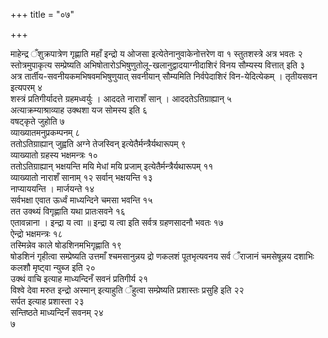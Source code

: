 +++
title = "०७"

+++
 

माहेन्द्र ँशुक्रपात्रेण गृह्णाति महाँ इन्द्रो य ओजसा
इत्येतेनानुवाकेनोत्तरेण वा १
स्तुतशस्त्रे अत्र भवतः २  
स्तोत्रमुपाकृत्य
सम्प्रेष्यति
अभिषोतारोऽभिषुणुतोलू-खलानुद्वादयाग्नीदाशिरं
विनय सौम्यस्य वित्तात् इति ३  
अत्र तार्तीय-सवनीयकमभिषवमभिषुणुयात्
सवनीयान् सौम्यमिति निर्वपेदाशिरं विन-येदित्येकम् ।
तृतीयसवन इत्यपरम् ४  
शस्त्रं प्रतिगीर्यादत्ते ग्रहमध्वर्युः ।
आददते नाराशँ सान् । आददतेऽतिग्राह्यान् ५  
अत्याक्रम्याश्राव्याह उक्थशा यज
सोमस्य इति ६  
वषट्कृते जुहोति ७  
व्याख्यातमनुप्रकम्पनम् ८  
ततोऽतिग्राह्यान्
जुह्वति अग्ने तेजस्विन् इत्येतैर्मन्त्रैर्यथारूपम् ९  
व्याख्यातो ग्रहस्य
भक्षमन्त्रः १०  
ततोऽतिग्राह्यान् भक्षयन्ति मयि मेधां मयि प्रजाम्
इत्येतैर्मन्त्रैर्यथारूपम् ११  
व्याख्यातो नाराशँ सानाम् १२
सर्वान् भक्षयन्ति १३  
नाप्याययन्ति । मार्जयन्ते १४  
सर्वभक्षा एवात
ऊर्ध्वं माध्यन्दिने चमसा भवन्ति १५  
तत उक्थ्यं विगृह्णाति यथा
प्रातःसवने १६  
एतावन्नाना । इन्द्रा य त्वा ॥ इन्द्रा य त्वा इति सर्वत्र
ग्रहणसादनौ भवतः १७  
ऐन्द्रो भक्षमन्त्रः १८  
तस्मिन्नेव काले
षोडशिनमभिगृह्णाति १९  
षोडशिनं गृहीत्वा
सम्प्रेष्यति उत्तमाँ श्चमसानुन्नय द्रो णकलशं पूतभृत्यवनय सर्व
ँराजानं चमसेषून्नय दशाभिः कलशौ मृष्ट्वा न्युब्ज इति २०  
उक्थं वाचि
इत्याह माध्यन्दिनँ सवनं प्रतिगीर्य २१  
विश्वे देवा मरुत इन्द्रो
अस्मान् इत्याहुति ँहुत्वा सम्प्रेष्यति प्रशास्तः प्रसुहि
इति २२  
सर्पत इत्याह प्रशास्ता २३  
सन्तिष्ठते माध्यन्दिनँ सवनम् २४  
७
